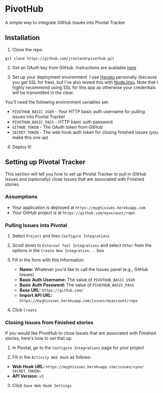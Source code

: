 # PivotHub

A simple way to integrate GitHub Issues into Pivotal Tracker

## Installation

1. Clone the repo

  ```shell
  git clone https://github.com/jrostand/pivothub.git
  ```

2. Get an OAuth key from GitHub. Instructions are available [here](https://help.github.com/articles/creating-an-oauth-token-for-command-line-use)

3. Set up your deployment environment. I use [Heroku](http://www.heroku.com) personally (because you get SSL for free), but I've also tested this with [NodeJitsu](http://nodejitsu.com). Note that I highly recommend using SSL for this app as otherwise your credentials will be transmitted in the clear.

  You'll need the following environment variables set:
  * `PIVOTHUB_BASIC_USER` - Your HTTP basic auth username for pulling issues into Pivotal Tracker
  * `PIVOTHUB_BASIC_PASS` - HTTP basic auth password
  * `GITHUB_TOKEN` - The OAuth token from GitHub
  * `SECRET_TOKEN` - The web hook auth token for closing finished issues (you make this one up)

4. Deploy it!

## Setting up Pivotal Tracker

This section will tell you how to set up Pivotal Tracker to pull in GitHub Issues and (optionally) close Issues that are associated with Finished stories.

### Assumptions

* Your application is deployed at `https://myghissues.herokuapp.com`
* Your GitHub project is at `https://github.com/myaccount/repo`

### Pulling Issues into Pivotal

1. Select `Project` and then `Configure Integrations`

2. Scroll down to `External Tool Integrations` and select `Other` from the options in the `Create New Integration...` box

3. Fill in the form with this information:
    * **Name:** Whatever you'd like to call the Issues panel (e.g., GitHub Issues)
    * **Basic Auth Username:** The value of `PIVOTHUB_BASIC_USER`
    * **Basic Auth Password:** The value of `PIVOTHUB_BASIC_PASS`
    * **Base URL:** `https://github.com/`
    * **Import API URL:** `https://myghissues.herokuapp.com/issues/myaccount/repo`

4. Click `Create`

### Closing Issues from Finished stories

If you would like PivotHub to close Issues that are associated with Finished stories, here's how to set that up:

1. In Pivotal, go to the `Configure Integrations` page for your project

2. Fill in the `Activity Web Hook` as follows:

  * **Web Hook URL:** `https://myghissues.herokuapp.com/issues/<your SECRET_TOKEN>`
  * **API Version:** `v3`

3. Click `Save Web Hook Settings`
